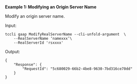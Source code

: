 **Example 1: Modifying an Origin Server Name**

Modify an origin server name.

Input: 

```
tccli gaap ModifyRealServerName --cli-unfold-argument  \
    --RealServerName ‘namexxx’\
    --RealServerId 'rsxxxx'
```

Output: 
```
{
    "Response": {
        "RequestId": "5c680029-66b2-4be8-9630-7bd316ce70dd"
    }
}
```

